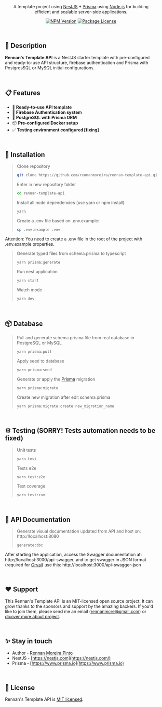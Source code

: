 
</br>
</br>
<div>
  <p align="center">A template project using <a href="https://nestjs.com" target="_blank">NestJS</a> + <a href="https://www.prisma.io" target="_blank">Prisma</a> using <a href="http://nodejs.org" target="_blank">Node.js</a> for building efficient and scalable server-side applications.</p>
  <p align="center">
    <a href="https://www.npmjs.com/~nestjscore" target="_blank"><img src="https://img.shields.io/npm/v/@nestjs/core.svg" alt="NPM Version" /></a>
    <a href="https://www.npmjs.com/~nestjscore" target="_blank"><img src="https://img.shields.io/npm/l/@nestjs/core.svg" alt="Package License" /></a>
  </p>
</div>

</br>

## 📄 Description

**Rennan's Template API** is a NestJS starter template with pre-configured and ready-to-use API structure, firebase authentication and Prisma with PostgresSQL or MySQL initial configurations.

</br>

## 📋 Features

- 🚀 **Ready-to-use API template**
- 🔐 **Firebase Authentication system**
- 🐘 **PostgreSQL with Prisma ORM**
- 📦 **Pre-configured Docker setup**
- ✅ **Testing environment configured [fixing]**

</br>

## 🔧 Installation

> Clone repository
> ```sh
> git clone https://github.com/rennanmoreira/rennan-template-api.git
> ```
> Enter in new repository folder
> ```sh
> cd rennan-template-api
> ```
> Install all node dependencies (use yarn or npm install)
> ```sh
> yarn
> ```
> Create a .env file based on .env.example:
> ```sh
> cp .env.example .env
> ```

Attention: You need to create a .env file in the root of the project with .env.example properties.

> Generate typed files from schema.prisma to typescript
> ```sh
> yarn prisma:generate
> ```
> Run nest application
> ```sh
> yarn start
> ```
> Watch mode
> ```sh
> yarn dev
> ```


</br>

## 📦 Database

> Pull and generate schema.prisma file from real database in PostgreSQL or MySQL
> ```sh
> yarn prisma:pull
> ```
> Apply seed to database
> ```sh
> yarn prisma:seed
> ```
> Generate or apply the [Prisma](https://github.com/prisma/prisma) migration
> ```sh
> yarn prisma:migrate
> ```
> Create new migration after edit schema.prisma
> ```sh
> yarn prisma:migrate:create new_migration_name
> ```


</br>

## ⚙️ Testing (SORRY! Tests automation needs to be fixed)

> Unit tests
> ```sh
> yarn test
> ```
> Tests e2e
> ```sh
> yarn test:e2e
> ```
> Test coverage
> ```sh
> yarn test:cov
> ```

</br>

## 📌 API Documentation
> Generate visual documentation updated from API and host on: http://localhost:8080
> ```sh
> generate:doc
> ```
>

After starting the application, access the Swagger documentation at: http://localhost:3000/api-swagger, and to get swagger in JSON format (required for [Orval](https://github.com/orval-labs/orval)) use this: http://localhost:3000/api-swagger-json


</br>

## ❤️ Support

This Rennan's Template API is an MIT-licensed open source project. It can grow thanks to the sponsors and support by the amazing backers. If you'd like to join them, please send me an email (rennanmore@gmail.com) or [dicover more about project](https://github.com/rennanmoreira/rennan-template-api).

</br>

## ✨ Stay in touch

- Author - [Rennan Moreira Pinto](https://www.linkedin.com/in/rennanmoreira/)
- NestJS - [https://nestjs.com](https://nestjs.com/)
- Prisma - [https://www.prisma.io](https://www.prisma.io)

</br>

## 📜 License

Rennan's Template API is [MIT licensed](LICENSE).
